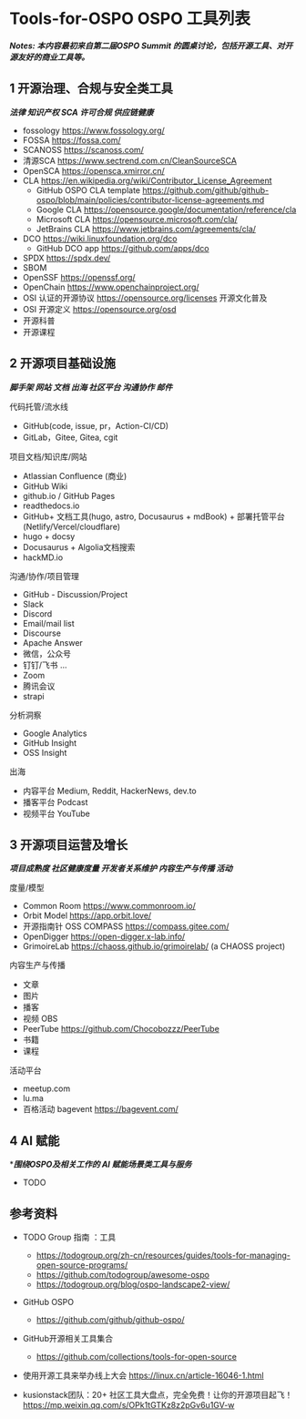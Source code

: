 # Tools-for-OSPO OSPO 工具列表

***Notes: 本内容最初来自第二届OSPO Summit 的圆桌讨论，包括开源工具、对开源友好的商业工具等。***

## 1 开源治理、合规与安全类工具 

***法律 知识产权 SCA 许可合规 供应链健康***

- fossology https://www.fossology.org/
- FOSSA https://fossa.com/
- SCANOSS https://scanoss.com/ 
- 清源SCA  https://www.sectrend.com.cn/CleanSourceSCA  
- OpenSCA https://opensca.xmirror.cn/ 
- CLA https://en.wikipedia.org/wiki/Contributor_License_Agreement
  - GitHub OSPO CLA template https://github.com/github/github-ospo/blob/main/policies/contributor-license-agreements.md 
  - Google CLA https://opensource.google/documentation/reference/cla
  - Microsoft CLA https://opensource.microsoft.com/cla/
  - JetBrains CLA https://www.jetbrains.com/agreements/cla/ 
- DCO  https://wiki.linuxfoundation.org/dco
  - GitHub DCO app https://github.com/apps/dco
- SPDX https://spdx.dev/
- SBOM 
- OpenSSF https://openssf.org/
- OpenChain https://www.openchainproject.org/
- OSI 认证的开源协议 https://opensource.org/licenses
开源文化普及
- OSI 开源定义 https://opensource.org/osd
- 开源科普
- 开源课程 

## 2 开源项目基础设施

***脚手架 网站 文档 出海 社区平台 沟通协作 邮件***

代码托管/流水线
- GitHub(code, issue, pr，Action-CI/CD)
- GitLab，Gitee, Gitea, cgit
  
项目文档/知识库/网站
- Atlassian Confluence (商业)
- GitHub Wiki
- github.io / GitHub Pages
- readthedocs.io
- GitHub+ 文档工具(hugo, astro, Docusaurus + mdBook) + 部署托管平台(Netlify/Vercel/cloudflare)
- hugo + docsy
- Docusaurus + Algolia文档搜索
- hackMD.io 

沟通/协作/项目管理
- GitHub - Discussion/Project
- Slack
- Discord
- Email/mail list
- Discourse
- Apache Answer
- 微信，公众号
- 钉钉/飞书 ...
- Zoom 
- 腾讯会议
- strapi 

分析洞察
- Google Analytics 
- GitHub Insight 
- OSS Insight 

出海
- 内容平台 Medium, Reddit, HackerNews, dev.to
- 播客平台 Podcast 
- 视频平台 YouTube


## 3 开源项目运营及增长

***项目成熟度 社区健康度量 开发者关系维护 内容生产与传播 活动***

度量/模型 
- Common Room  https://www.commonroom.io/
- Orbit Model  https://app.orbit.love/
- 开源指南针 OSS COMPASS https://compass.gitee.com/
- OpenDigger https://open-digger.x-lab.info/
- GrimoireLab https://chaoss.github.io/grimoirelab/ (a CHAOSS project)

内容生产与传播 
- 文章 
- 图片 
- 播客 
- 视频 OBS 
- PeerTube https://github.com/Chocobozzz/PeerTube
- 书籍
- 课程 

活动平台
- meetup.com 
- lu.ma 
- 百格活动 bagevent https://bagevent.com/


## 4  AI 赋能

****围绕OSPO及相关工作的 AI 赋能场景类工具与服务***

- TODO 


## 参考资料

- TODO Group 指南 ：工具  
  - https://todogroup.org/zh-cn/resources/guides/tools-for-managing-open-source-programs/  
  - https://github.com/todogroup/awesome-ospo 
  - https://todogroup.org/blog/ospo-landscape2-view/ 

- GitHub OSPO
  - https://github.com/github/github-ospo/ 
- GitHub开源相关工具集合
  - https://github.com/collections/tools-for-open-source ​

- 使用开源工具来举办线上大会 https://linux.cn/article-16046-1.html 
- kusionstack团队：20+ 社区工具大盘点，完全免费！让你的开源项目起飞！ https://mp.weixin.qq.com/s/OPk1tGTKz8z2pGv6u1GV-w 

